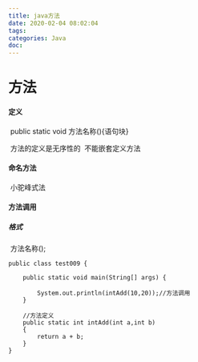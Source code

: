 ```yaml
---
title: java方法
date: 2020-02-04 08:02:04
tags:
categories: Java
doc:
---
```


# 方法

#### 定义

​		public static void 方法名称(){语句块}

​		方法的定义是无序性的
​				不能嵌套定义方法

#### 		命名方法

​			小驼峰式法

#### 	方法调用

##### 		格式

​			方法名称();

```
public class test009 {
    
    public static void main(String[] args) {

        System.out.println(intAdd(10,20));//方法调用
    }
    
    //方法定义
    public static int intAdd(int a,int b)
    {
        return a + b;
    }
}
```

